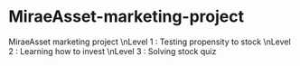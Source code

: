 # MiraeAsset-marketing-project
MiraeAsset marketing project
\nLevel 1 : Testing propensity to stock 
\nLevel 2 : Learning how to invest 
\nLevel 3 : Solving stock quiz
